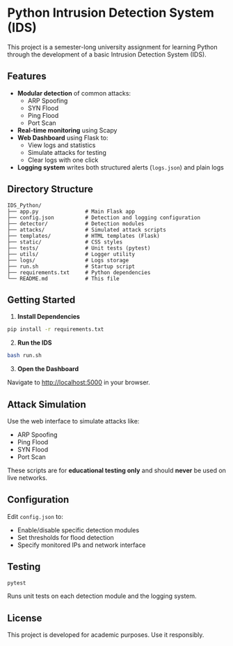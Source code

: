 # Python Intrusion Detection System (IDS)

This project is a semester-long university assignment for learning Python through the development of a basic Intrusion Detection System (IDS).

## Features

- **Modular detection** of common attacks:
  - ARP Spoofing
  - SYN Flood
  - Ping Flood
  - Port Scan
- **Real-time monitoring** using Scapy
- **Web Dashboard** using Flask to:
  - View logs and statistics
  - Simulate attacks for testing
  - Clear logs with one click
- **Logging system** writes both structured alerts (`logs.json`) and plain logs

## Directory Structure

```
IDS_Python/
├── app.py               # Main Flask app
├── config.json          # Detection and logging configuration
├── detector/            # Detection modules
├── attacks/             # Simulated attack scripts
├── templates/           # HTML templates (Flask)
├── static/              # CSS styles
├── tests/               # Unit tests (pytest)
├── utils/               # Logger utility
├── logs/                # Logs storage
├── run.sh               # Startup script
├── requirements.txt     # Python dependencies
└── README.md            # This file
```

## Getting Started

1. **Install Dependencies**

```bash
pip install -r requirements.txt
```

2. **Run the IDS**

```bash
bash run.sh
```

3. **Open the Dashboard**

Navigate to [http://localhost:5000](http://localhost:5000) in your browser.

## Attack Simulation

Use the web interface to simulate attacks like:

- ARP Spoofing
- Ping Flood
- SYN Flood
- Port Scan

These scripts are for **educational testing only** and should **never** be used on live networks.

## Configuration

Edit `config.json` to:

- Enable/disable specific detection modules
- Set thresholds for flood detection
- Specify monitored IPs and network interface

## Testing

```bash
pytest
```

Runs unit tests on each detection module and the logging system.

## License

This project is developed for academic purposes. Use it responsibly.
